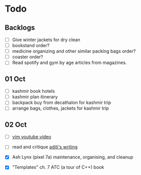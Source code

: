 # Todo

## Backlogs

- [ ] Give winter jackets for dry clean
- [ ] bookstand order?
- [ ] medicine organizing and other similar packing bags order?
- [ ] coaster order?
- [ ] Read spotify and gym by age articles from magazines.

## 01 Oct

- [ ] kashmir book hotels
- [ ] kashmir plan itinerary
- [ ] backpack buy from decathalon for kashmir trip
- [ ] arrange bags, clothes, jackets for kashmir trip

## 02 Oct

- [ ] [vim youtube video](https://www.youtube.com/watch?v=RZ4p-saaQkc)
- [ ] read and critique [aditi's writing](https://aditiutreja.substack.com/p/life-moves-at-the-speed-of-light)
- [x] Ash Lynx (pixel 7a) maintenance, organising, and cleanup
- [x] "Templates" ch. 7 ATC (a tour of C++) book

